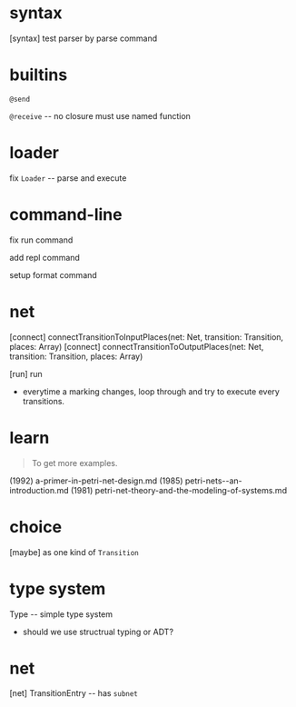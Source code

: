 # syntax

[syntax] test parser by parse command

# builtins

`@send`

`@receive` -- no closure must use named function

# loader

fix `Loader` -- parse and execute

# command-line

fix run command

add repl command

setup format command

# net

[connect] connectTransitionToInputPlaces(net: Net, transition: Transition, places: Array<Place>)
[connect] connectTransitionToOutputPlaces(net: Net, transition: Transition, places: Array<Place>)

[run] run

- everytime a marking changes,
  loop through and try to execute every transitions.

# learn

> To get more examples.

(1992) a-primer-in-petri-net-design.md
(1985) petri-nets--an-introduction.md
(1981) petri-net-theory-and-the-modeling-of-systems.md

# choice

[maybe] as one kind of `Transition`

# type system

Type -- simple type system

- should we use structrual typing or ADT?

# net

[net] TransitionEntry -- has `subnet`

